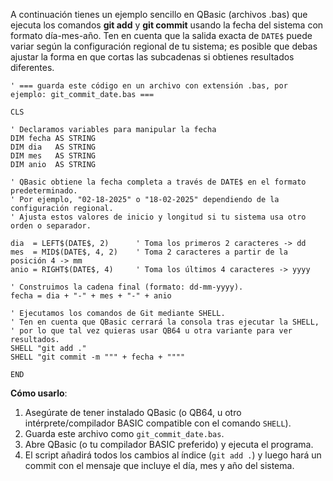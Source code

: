 
A continuación tienes un ejemplo sencillo en QBasic (archivos .bas) que ejecuta los comandos **git add** y **git commit** usando la fecha del sistema con formato día-mes-año. Ten en cuenta que la salida exacta de `DATE$` puede variar según la configuración regional de tu sistema; es posible que debas ajustar la forma en que cortas las subcadenas si obtienes resultados diferentes.

```basic
' === guarda este código en un archivo con extensión .bas, por ejemplo: git_commit_date.bas ===

CLS

' Declaramos variables para manipular la fecha
DIM fecha AS STRING
DIM dia   AS STRING
DIM mes   AS STRING
DIM anio  AS STRING

' QBasic obtiene la fecha completa a través de DATE$ en el formato predeterminado.
' Por ejemplo, "02-18-2025" o "18-02-2025" dependiendo de la configuración regional.
' Ajusta estos valores de inicio y longitud si tu sistema usa otro orden o separador.

dia  = LEFT$(DATE$, 2)      ' Toma los primeros 2 caracteres -> dd
mes  = MID$(DATE$, 4, 2)    ' Toma 2 caracteres a partir de la posición 4 -> mm
anio = RIGHT$(DATE$, 4)     ' Toma los últimos 4 caracteres -> yyyy

' Construimos la cadena final (formato: dd-mm-yyyy).
fecha = dia + "-" + mes + "-" + anio

' Ejecutamos los comandos de Git mediante SHELL.
' Ten en cuenta que QBasic cerrará la consola tras ejecutar la SHELL,
' por lo que tal vez quieras usar QB64 u otra variante para ver resultados.
SHELL "git add ."
SHELL "git commit -m """ + fecha + """"

END
```

**Cómo usarlo**:

1. Asegúrate de tener instalado QBasic (o QB64, u otro intérprete/compilador BASIC compatible con el comando `SHELL`).
2. Guarda este archivo como `git_commit_date.bas`.
3. Abre QBasic (o tu compilador BASIC preferido) y ejecuta el programa.
4. El script añadirá todos los cambios al índice (`git add .`) y luego hará un commit con el mensaje que incluye el día, mes y año del sistema.